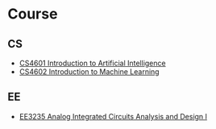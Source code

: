 # Course

## CS
- [CS4601 Introduction to Artificial Intelligence](CS4601)
- [CS4602 Introduction to Machine Learning](CS4602)

## EE
- [EE3235 Analog Integrated Circuits Analysis and Design I](EE3235)